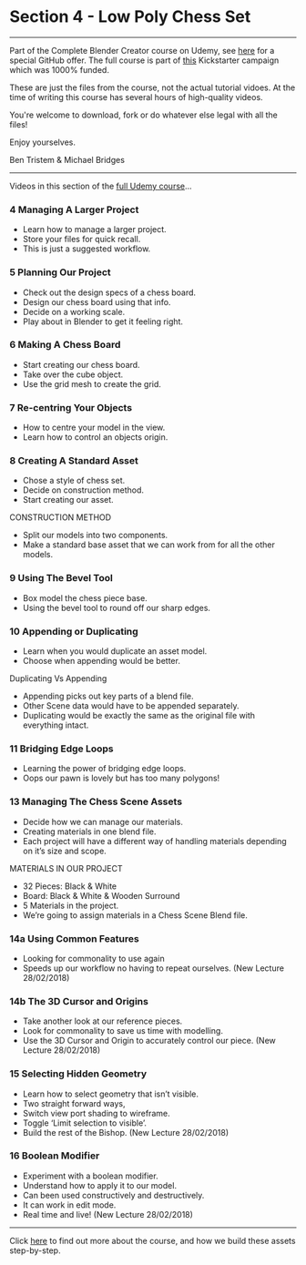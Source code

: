 # Section 4 - Low Poly Chess Set
****

Part of the Complete Blender Creator course on Udemy, see [here](https://www.udemy.com/blendertutorial/?couponCode=GitHubSpecial) for a special GitHub offer. The full course is part of [this](https://www.kickstarter.com/projects/bentristem/how-to-create-3d-assets-using-blender-online-cours) Kickstarter campaign which was 1000% funded.

These are just the files from the course, not the actual tutorial vidoes. At the time of writing this course has several hours of high-quality videos.

You're welcome to download, fork or do whatever else legal with all the files!

Enjoy yourselves.

Ben Tristem & Michael Bridges

----
Videos in this section of the [full Udemy course](https://www.udemy.com/blendertutorial/?couponCode=GitHubSpecial)...

### 4 Managing A Larger Project
* Learn how to manage a larger project.
* Store your files for quick recall.
* This is just a suggested workflow.

### 5 Planning Our Project
* Check out the design specs of a chess board.
* Design our chess board using that info.
* Decide on a working scale.
* Play about in Blender to get it feeling right.

### 6 Making A Chess Board
* Start creating our chess board.
* Take over the cube object.
* Use the grid mesh to create the grid.

### 7 Re-centring Your Objects
* How to centre your model in the view.
* Learn how to control an objects origin.

### 8 Creating A Standard Asset
* Chose a style of chess set.
* Decide on construction method.
* Start creating our asset.

CONSTRUCTION METHOD

* Split our models into two components.
* Make a standard base asset that we can work from for all the other models.

### 9 Using The Bevel Tool
* Box model the chess piece base.
* Using the bevel tool to round off our sharp edges.

### 10 Appending or Duplicating
* Learn when you would duplicate an asset model.
* Choose when appending would be better.

Duplicating Vs Appending
* Appending picks out key parts of a blend file.
* Other Scene data would have to be appended separately.
* Duplicating would be exactly the same as the original file with everything intact.

### 11 Bridging Edge Loops
* Learning the power of bridging edge loops.
* Oops our pawn is lovely but has too many polygons!

### 13 Managing The Chess Scene Assets
* Decide how we can manage our materials.
* Creating materials in one blend file.
* Each project will have a different way of handling materials depending on it’s size and scope.

MATERIALS IN OUR PROJECT
* 32 Pieces: Black & White
* Board: Black & White & Wooden Surround
* 5 Materials in the project.
* We’re going to assign materials in a Chess Scene Blend file.

### 14a Using Common Features
+ Looking for commonality to use again
+ Speeds up our workflow no having to repeat ourselves.
(New Lecture 28/02/2018)

### 14b The 3D Cursor and Origins
+ Take another look at our reference pieces.
+ Look for commonality to save us time with modelling.
+ Use the 3D Cursor and Origin to accurately control our piece.
(New Lecture 28/02/2018)

### 15 Selecting Hidden Geometry
+ Learn how to select geometry that isn’t visible.
+ Two straight forward ways,
+ Switch view port shading to wireframe.
+ Toggle ‘Limit selection to visible’.
+ Build the rest of the Bishop.
(New Lecture 28/02/2018)

### 16 Boolean Modifier

+ Experiment with a boolean modifier.
+ Understand how to apply it to our model.
+ Can been used constructively and destructively.
+ It can work in edit mode.
+ Real time and live!
(New Lecture 28/02/2018)


---
Click [here](https://www.udemy.com/blendertutorial/?couponCode=GitHubSpecial) to find out more about the course, and how we build these assets step-by-step.
